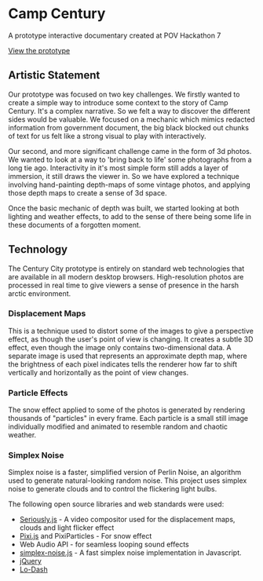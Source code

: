 # Camp Century #

A prototype interactive documentary created at POV Hackathon 7

[View the prototype](http://campcentury.github.io/campcentury)

## Artistic Statement ##

Our prototype was focused on two key challenges. We firstly wanted to create a simple way to introduce some context to the story of Camp Century. It's a complex narrative. So we felt a way to discover the different sides would be valuable. We focused on a mechanic which mimics redacted information from government document, the big black blocked out chunks of text for us felt like a strong visual to play with interactively. 

Our second, and more significant challenge came in the form of 3d photos. We wanted to look at a way to 'bring back to life' some photographs from a long tie ago. Interactivity in it's most simple form still adds a layer of immersion, it still draws the viewer in. So we have explored a technique involving hand-painting depth-maps of some vintage photos, and applying those depth maps to create a sense of 3d space.

Once the basic mechanic of depth was built, we started looking at both lighting and weather effects, to add to the sense of there being some life in these documents of a forgotten moment. 

## Technology ##

The Century City prototype is entirely on standard web technologies that are available in all modern desktop browsers. High-resolution photos are processed in real time to give viewers a sense of presence in the harsh arctic environment.

### Displacement Maps ###

This is a technique used to distort some of the images to give a perspective effect, as though the user's point of view is changing. It creates a subtle 3D effect, even though the image only contains two-dimensional data. A separate image is used that represents an approximate depth map, where the brightness of each pixel indicates tells the renderer how far to shift vertically and horizontally as the point of view changes.

### Particle Effects ###

The snow effect applied to some of the photos is generated by rendering thousands of "particles" in every frame. Each particle is a small still image individually modified and animated to resemble random and chaotic weather.

### Simplex Noise ###

Simplex noise is a faster, simplified version of Perlin Noise, an algorithm used to generate natural-looking random noise. This project uses simplex noise to generate clouds and to control the flickering light bulbs.

The following open source libraries and web standards were used:

- [Seriously.js](http://github.com/brianchirls/Seriously.js) - A video compositor used for the displacement maps, clouds and light flicker effect
- [Pixi.js](http://www.pixijs.com/) and PixiParticles - For snow effect
- Web Audio API - for seamless looping sound effects
- [simplex-noise.js](https://github.com/jwagner/simplex-noise.js) - A fast simplex noise implementation in Javascript.
- [jQuery](http://jquery.com)
- [Lo-Dash](https://lodash.com)
